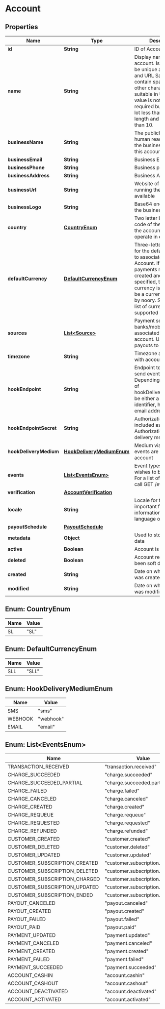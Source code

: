 
# Account

## Properties
Name | Type | Description | Notes
------------ | ------------- | ------------- | -------------
**id** | **String** | ID of Account |  [optional]
**name** | **String** | Display name of an account. Is expected to be unique across Noory and URL Safe so can not contain spaces or any other characters not suitable in URLS. This value is not only required but has to be lot less than 3 chars in length and not more than 10.  |  [optional]
**businessName** | **String** | The publicly visible, human readable name of the business running this account. |  [optional]
**businessEmail** | **String** | Business Email address. |  [optional]
**businessPhone** | **String** | Business phone number. |  [optional]
**businessAddress** | **String** | Business Address |  [optional]
**businessUrl** | **String** | Website of the business running the account if available |  [optional]
**businessLogo** | **String** | Base64 encoded logo of the business if available |  [optional]
**country** | [**CountryEnum**](#CountryEnum) | Two letter ISO country code of the country that the account is allowed to operate in e.g SL. |  [optional]
**defaultCurrency** | [**DefaultCurrencyEnum**](#DefaultCurrencyEnum) | Three-letter ISO code for the default currency to associate with this Account. If charges or payments requests are created and no currency specified, this default currency is used. Should be a currency supported by noory. See {link} for a list of currencies supported by Noory |  [optional]
**sources** | [**List&lt;Source&gt;**](Source.md) | Payment sources, banks/mobile money, associated with this account. Used to push payouts to account. |  [optional]
**timezone** | **String** | Timezone associated with account. |  [optional]
**hookEndpoint** | **String** | Endpoint to which to send event notifications.  Depending on the value of hookDeliveryMediumcan be either a valid phone identifier, https url, or email address  |  [optional]
**hookEndpointSecret** | **String** | Authorization token included as the Authorization Header if delivery medium is URL |  [optional]
**hookDeliveryMedium** | [**HookDeliveryMediumEnum**](#HookDeliveryMediumEnum) | Medium via which events are sent to account |  [optional]
**events** | [**List&lt;EventsEnum&gt;**](#List&lt;EventsEnum&gt;) | Event types that user wishes to be notified of. For a list of valid values call GET /events/types  |  [optional]
**verification** | [**AccountVerification**](AccountVerification.md) |  |  [optional]
**locale** | **String** | Locale for the account, important for providing information in the local language of the account. |  [optional]
**payoutSchedule** | [**PayoutSchedule**](PayoutSchedule.md) |  |  [optional]
**metadata** | **Object** | Used to store Arbitrary data |  [optional]
**active** | **Boolean** | Account is active |  [optional]
**deleted** | **Boolean** | Account record has been soft deleted |  [optional]
**created** | **String** | Date on which account was created |  [optional]
**modified** | **String** | Date on which account was modified |  [optional]


<a name="CountryEnum"></a>
## Enum: CountryEnum
Name | Value
---- | -----
SL | &quot;SL&quot;


<a name="DefaultCurrencyEnum"></a>
## Enum: DefaultCurrencyEnum
Name | Value
---- | -----
SLL | &quot;SLL&quot;


<a name="HookDeliveryMediumEnum"></a>
## Enum: HookDeliveryMediumEnum
Name | Value
---- | -----
SMS | &quot;sms&quot;
WEBHOOK | &quot;webhook&quot;
EMAIL | &quot;email&quot;


<a name="List<EventsEnum>"></a>
## Enum: List&lt;EventsEnum&gt;
Name | Value
---- | -----
TRANSACTION_RECEIVED | &quot;transaction.received&quot;
CHARGE_SUCCEEDED | &quot;charge.succeeded&quot;
CHARGE_SUCCEEDED_PARTIAL | &quot;charge.succeeded.partial&quot;
CHARGE_FAILED | &quot;charge.failed&quot;
CHARGE_CANCELED | &quot;charge.canceled&quot;
CHARGE_CREATED | &quot;charge.created&quot;
CHARGE_REQUEUE | &quot;charge.requeue&quot;
CHARGE_REQUESTED | &quot;charge.requested&quot;
CHARGE_REFUNDED | &quot;charge.refunded&quot;
CUSTOMER_CREATED | &quot;customer.created&quot;
CUSTOMER_DELETED | &quot;customer.deleted&quot;
CUSTOMER_UPDATED | &quot;customer.updated&quot;
CUSTOMER_SUBSCRIPTION_CREATED | &quot;customer.subscription.created&quot;
CUSTOMER_SUBSCRIPTION_DELETED | &quot;customer.subscription.deleted&quot;
CUSTOMER_SUBSCRIPTION_CHARGED | &quot;customer.subscription.charged&quot;
CUSTOMER_SUBSCRIPTION_UPDATED | &quot;customer.subscription.updated&quot;
CUSTOMER_SUBSCRIPTION_ENDED | &quot;customer.subscription.ended&quot;
PAYOUT_CANCELED | &quot;payout.canceled&quot;
PAYOUT_CREATED | &quot;payout.created&quot;
PAYOUT_FAILED | &quot;payout.failed&quot;
PAYOUT_PAID | &quot;payout.paid&quot;
PAYMENT_UPDATED | &quot;payment.updated&quot;
PAYMENT_CANCELED | &quot;payment.canceled&quot;
PAYMENT_CREATED | &quot;payment.created&quot;
PAYMENT_FAILED | &quot;payment.failed&quot;
PAYMENT_SUCCEEDED | &quot;payment.succeeded&quot;
ACCOUNT_CASHIN | &quot;account.cashin&quot;
ACCOUNT_CASHOUT | &quot;account.cashout&quot;
ACCOUNT_DEACTIVATED | &quot;account.deactivated&quot;
ACCOUNT_ACTIVATED | &quot;account.activated&quot;



